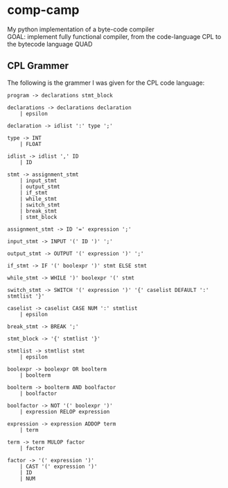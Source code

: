 # comp-camp
My python implementation of a byte-code compiler <br />
GOAL: implement fully functional compiler, from the code-language CPL to the bytecode language QUAD


## CPL Grammer
The following is the grammer I was given for the CPL code language:

```
program -> declarations stmt_block

declarations -> declarations declaration
    | epsilon

declaration -> idlist ':' type ';'

type -> INT
    | FLOAT

idlist -> idlist ',' ID
    | ID

stmt -> assignment_stmt
    | input_stmt
    | output_stmt
    | if_stmt
    | while_stmt
    | switch_stmt
    | break_stmt
    | stmt_block

assignment_stmt -> ID '=' expression ';'

input_stmt -> INPUT '(' ID ')' ';'

output_stmt -> OUTPUT '(' expression ')' ';'

if_stmt -> IF '(' boolexpr ')' stmt ELSE stmt

while_stmt -> WHILE ')' boolexpr '(' stmt

switch_stmt -> SWITCH '(' expression ')' '{' caselist DEFAULT ':' stmtlist '}'

caselist -> caselist CASE NUM ':' stmtlist
    | epsilon

break_stmt -> BREAK ';'

stmt_block -> '{' stmtlist '}'

stmtlist -> stmtlist stmt
    | epsilon

boolexpr -> boolexpr OR boolterm
    | boolterm

boolterm -> boolterm AND boolfactor
    | boolfactor

boolfactor -> NOT '(' boolexpr ')'
    | expression RELOP expression

expression -> expression ADDOP term
    | term

term -> term MULOP factor
    | factor

factor -> '(' expression ')'
    | CAST '(' expression ')'
    | ID
    | NUM
```
